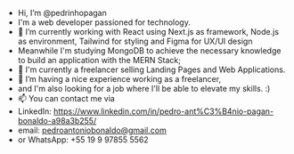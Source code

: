 - Hi, I’m @pedrinhopagan
- I'm a web developer passioned for technology.
- 🌱 I’m currently working with React using Next.js as framework, Node.js as environment, Tailwind for styling and Figma for UX/UI design
- Meanwhile I'm studying MongoDB to achieve the necessary knowledge to build an application with the MERN Stack;
- 💼 I'm currently a freelancer selling Landing Pages and Web Applications.
- 💞️ I’m having a nice experience working as a freelancer,
- and I'm also looking for a job where I'll be able to elevate my skills. :)
- 📫 You can contact me via
- LinkedIn: https://www.linkedin.com/in/pedro-ant%C3%B4nio-pagan-bonaldo-a98a3b255/
- email: pedroantoniobonaldo@gmail.com
- or WhatsApp: +55 19 9 97855 5562

<!---
pedrinhopagan/pedrinhopagan is a ✨ special ✨ repository because its `README.md` (this file) appears on your GitHub profile.
You can click the Preview link to take a look at your changes.
--->
